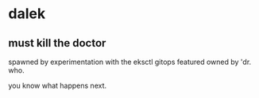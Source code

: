 # dalek
## must kill the doctor

spawned by experimentation with the eksctl gitops featured owned by 'dr. who.

you know what happens next.


